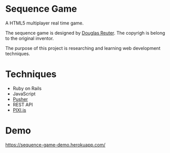 # Sequence Game

A HTML5 multiplayer real time game.

The sequence game is designed by [Douglas Reuter](https://en.wikipedia.org/wiki/Sequence_%28game%29). The copyrigh is belong to the original inventor.

The purpose of this project is researching and learning web development techniques.

# Techniques

* Ruby on Rails
* JavaScript 
* [Pusher](https://pusher.com/)
* REST API
* [PIXI.js](http://www.pixijs.com/)

# Demo

https://sequence-game-demo.herokuapp.com/
